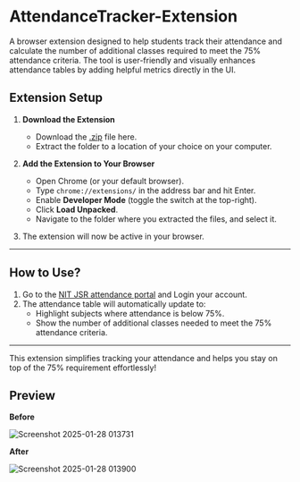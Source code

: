 # AttendanceTracker-Extension
A browser extension designed to help students track their attendance and calculate the number of additional classes required to meet the 75% attendance criteria. The tool is user-friendly and visually enhances attendance tables by adding helpful metrics directly in the UI.


## Extension Setup

1. **Download the Extension**

   - Download the [.zip](https://github.com/sumit9596/AttendanceTracker-Extension/archive/refs/heads/main.zip) file here.
   - Extract the folder to a location of your choice on your computer.

3. **Add the Extension to Your Browser**
   - Open Chrome (or your default browser).
   - Type `chrome://extensions/` in the address bar and hit Enter.
   - Enable **Developer Mode** (toggle the switch at the top-right).
   - Click **Load Unpacked**.
   - Navigate to the folder where you extracted the files, and select it.

4. The extension will now be active in your browser.

---

## How to Use?

1. Go to the [NIT JSR attendance portal](https://online.nitjsr.ac.in/endsem/Login.aspx) and Login your account.
2. The attendance table will automatically update to:
   - Highlight subjects where attendance is below 75%.
   - Show the number of additional classes needed to meet the 75% attendance criteria.

---

This extension simplifies tracking your attendance and helps you stay on top of the 75% requirement effortlessly!

## Preview


**Before**

![Screenshot 2025-01-28 013731](https://github.com/user-attachments/assets/626a7d6e-2817-4924-a198-327cd7546ad8)

**After**

![Screenshot 2025-01-28 013900](https://github.com/user-attachments/assets/60aeb522-c6a0-4c5e-a682-abead1f51c93)


